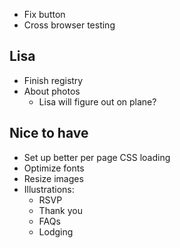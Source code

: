 - Fix button
- Cross browser testing

## Lisa

- Finish registry
- About photos
  - Lisa will figure out on plane?

## Nice to have

- Set up better per page CSS loading
- Optimize fonts
- Resize images
- Illustrations:
  - RSVP
  - Thank you
  - FAQs
  - Lodging
